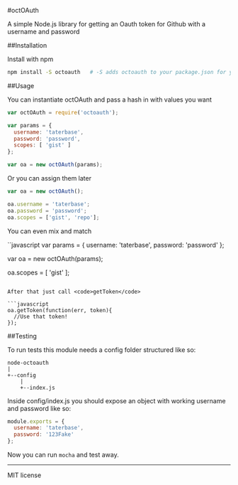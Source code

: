 #octOAuth

A simple Node.js library for getting an Oauth token for Github with a username and password

##Installation

Install with npm

```bash
npm install -S octoauth   # -S adds octoauth to your package.json for you
```

##Usage

You can instantiate octOAuth and pass a hash in with values you want

```javascript
var octOAuth = require('octoauth');

var params = {
  username: 'taterbase',
  password: 'password',
  scopes: [ 'gist' ]
};

var oa = new octOAuth(params);
```

Or you can assign them later

```javascript
var oa = new octOAuth();

oa.username = 'taterbase';
oa.password = 'password';
oa.scopes = ['gist', 'repo'];
```

You can even mix and match

``javascript
var params = {
  username: 'taterbase',
  password: 'password'
};

var oa = new octOAuth(params);

oa.scopes = [ 'gist' ];
```

After that just call <code>getToken</code>

```javascript
oa.getToken(function(err, token){
  //Use that token!
});
```

##Testing

To run tests this module needs a config folder structured like so:

```
node-octoauth
|
+--config
    |
    +--index.js
```

Inside config/index.js you should expose an object with working username and password like so:

```javascript
module.exports = {
  username: 'taterbase',
  password: '123Fake'
};
```

Now you can run <code>mocha</code> and test away.

---
MIT license
